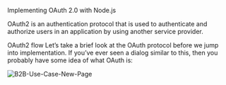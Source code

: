 Implementing OAuth 2.0 with Node.js 

OAuth2 is an authentication protocol that is used to authenticate and authorize users in an application by using another service provider. 

OAuth2 flow
Let’s take a brief look at the OAuth protocol before we jump into implementation. If you’ve ever seen a dialog similar to this, then you probably have some idea of what OAuth is:


![B2B-Use-Case-New-Page](https://user-images.githubusercontent.com/54926196/69162910-5796b480-0b13-11ea-800b-a251c743acc5.jpeg)
